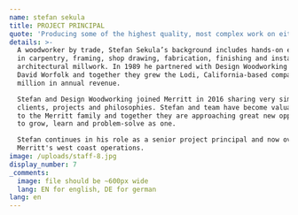 ```yaml
---
name: stefan sekula
title: PROJECT PRINCIPAL
quote: 'Producing some of the highest quality, most complex work on either coast has earned us a reputation for excellence.'
details: >-
  A woodworker by trade, Stefan Sekula’s background includes hands-on experience
  in carpentry, framing, shop drawing, fabrication, finishing and installation of
  architectural millwork. In 1989 he partnered with Design Woodworking founder
  David Worfolk and together they grew the Lodi, California-based company to $9
  million in annual revenue.

  Stefan and Design Woodworking joined Merritt in 2016 sharing very similar
  clients, projects and philosophies. Stefan and team have become valuable assets
  to the Merritt family and together they are approaching great new opportunities
  to grow, learn and problem-solve as one.

  Stefan continues in his role as a senior project principal and now oversees
  Merritt's west coast operations.
image: /uploads/staff-8.jpg
display_number: 7
_comments:
  image: file should be ~600px wide
  lang: EN for english, DE for german
lang: en
---
```


